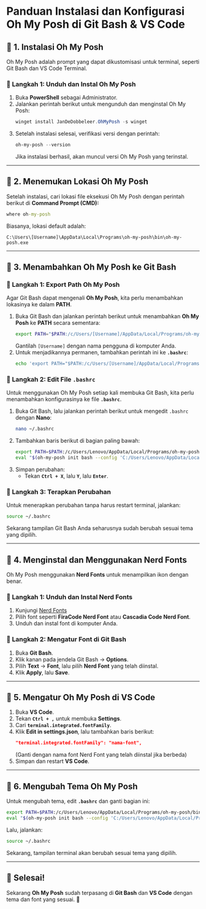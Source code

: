 # Panduan Instalasi dan Konfigurasi Oh My Posh di Git Bash & VS Code

## 📌 1. Instalasi Oh My Posh

Oh My Posh adalah prompt yang dapat dikustomisasi untuk terminal, seperti Git Bash dan VS Code Terminal.

### 🔹 Langkah 1: Unduh dan Instal Oh My Posh

1. Buka **PowerShell** sebagai Administrator.
2. Jalankan perintah berikut untuk mengunduh dan menginstal Oh My Posh:
   ```powershell
   winget install JanDeDobbeleer.OhMyPosh -s winget
   ```
3. Setelah instalasi selesai, verifikasi versi dengan perintah:
   ```powershell
   oh-my-posh --version
   ```
   Jika instalasi berhasil, akan muncul versi Oh My Posh yang terinstal.

---

## 📌 2. Menemukan Lokasi Oh My Posh

Setelah instalasi, cari lokasi file eksekusi Oh My Posh dengan perintah berikut di **Command Prompt (CMD):**

```cmd
where oh-my-posh
```

Biasanya, lokasi default adalah:

```
C:\Users\[Username]\AppData\Local\Programs\oh-my-posh\bin\oh-my-posh.exe
```

---

## 📌 3. Menambahkan Oh My Posh ke Git Bash

### 🔹 Langkah 1: Export Path Oh My Posh

Agar Git Bash dapat mengenali **Oh My Posh**, kita perlu menambahkan lokasinya ke dalam **PATH**.

1. Buka Git Bash dan jalankan perintah berikut untuk menambahkan **Oh My Posh** ke **PATH** secara sementara:
   ```bash
   export PATH="$PATH:/c/Users/[Username]/AppData/Local/Programs/oh-my-posh/bin"
   ```
   Gantilah `[Username]` dengan nama pengguna di komputer Anda.
2. Untuk menjadikannya permanen, tambahkan perintah ini ke **`.bashrc`**:
   ```bash
   echo 'export PATH="$PATH:/c/Users/[Username]/AppData/Local/Programs/oh-my-posh/bin"' >> ~/.bashrc
   ```

### 🔹 Langkah 2: Edit File `.bashrc`

Untuk menggunakan Oh My Posh setiap kali membuka Git Bash, kita perlu menambahkan konfigurasinya ke file **`.bashrc`**.

1. Buka Git Bash, lalu jalankan perintah berikut untuk mengedit `.bashrc` dengan **Nano**:
   ```bash
   nano ~/.bashrc
   ```
2. Tambahkan baris berikut di bagian paling bawah:
   ```bash
   export PATH=$PATH:/c/Users/Lenovo/AppData/Local/Programs/oh-my-posh/bin
   eval "$(oh-my-posh init bash --config 'C:/Users/Lenovo/AppData/Local/Programs/oh-my-posh/themes/atomic.omp.json')"
   ```
3. Simpan perubahan:
   - Tekan **`Ctrl + X`**, lalu **`Y`**, lalu **`Enter`**.

### 🔹 Langkah 3: Terapkan Perubahan

Untuk menerapkan perubahan tanpa harus restart terminal, jalankan:

```bash
source ~/.bashrc
```

Sekarang tampilan Git Bash Anda seharusnya sudah berubah sesuai tema yang dipilih.

---

## 📌 4. Menginstal dan Menggunakan Nerd Fonts

Oh My Posh menggunakan **Nerd Fonts** untuk menampilkan ikon dengan benar.

### 🔹 Langkah 1: Unduh dan Instal Nerd Fonts

1. Kunjungi [Nerd Fonts](https://www.nerdfonts.com/)
2. Pilih font seperti **FiraCode Nerd Font** atau **Cascadia Code Nerd Font**.
3. Unduh dan instal font di komputer Anda.

### 🔹 Langkah 2: Mengatur Font di Git Bash

1. Buka **Git Bash**.
2. Klik kanan pada jendela Git Bash → **Options**.
3. Pilih **Text** → **Font**, lalu pilih **Nerd Font** yang telah diinstal.
4. Klik **Apply**, lalu **Save**.

---

## 📌 5. Mengatur Oh My Posh di VS Code

1. Buka **VS Code**.
2. Tekan **`Ctrl + ,`** untuk membuka **Settings**.
3. Cari **`terminal.integrated.fontFamily`**.
4. Klik **Edit in settings.json**, lalu tambahkan baris berikut:
   ```json
   "terminal.integrated.fontFamily": "nama-font",
   ```
   (Ganti dengan nama font Nerd Font yang telah diinstal jika berbeda)
5. Simpan dan restart **VS Code**.

---

## 📌 6. Mengubah Tema Oh My Posh

Untuk mengubah tema, edit **`.bashrc`** dan ganti bagian ini:

```bash
export PATH=$PATH:/c/Users/Lenovo/AppData/Local/Programs/oh-my-posh/bin
eval "$(oh-my-posh init bash --config 'C:/Users/Lenovo/AppData/Local/Programs/oh-my-posh/themes/nama-tema.omp.json')"
```

Lalu, jalankan:

```bash
source ~/.bashrc
```

Sekarang, tampilan terminal akan berubah sesuai tema yang dipilih.

---

## 🎉 Selesai!

Sekarang **Oh My Posh** sudah terpasang di **Git Bash** dan **VS Code** dengan tema dan font yang sesuai. 🚀

